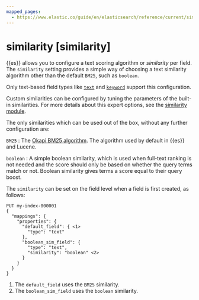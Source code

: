 ```yaml
---
mapped_pages:
  - https://www.elastic.co/guide/en/elasticsearch/reference/current/similarity.html
---
```


# similarity [similarity]

{{es}} allows you to configure a text scoring algorithm or *similarity* per field. The `similarity` setting provides a simple way of choosing a text similarity algorithm other than the default `BM25`, such as `boolean`.

Only text-based field types like [`text`](/reference/elasticsearch/mapping-reference/text.md) and [`keyword`](/reference/elasticsearch/mapping-reference/keyword.md) support this configuration.

Custom similarities can be configured by tuning the parameters of the built-in similarities. For more details about this expert options, see the [similarity module](/reference/elasticsearch/index-settings/similarity.md).

The only similarities which can be used out of the box, without any further configuration are:

`BM25`
:   The [Okapi BM25 algorithm](https://en.wikipedia.org/wiki/Okapi_BM25). The algorithm used by default in {{es}} and Lucene.

`boolean`
:   A simple boolean similarity, which is used when full-text ranking is not needed and the score should only be based on whether the query terms match or not. Boolean similarity gives terms a score equal to their query boost.

The `similarity` can be set on the field level when a field is first created, as follows:

```console
PUT my-index-000001
{
  "mappings": {
    "properties": {
      "default_field": { <1>
        "type": "text"
      },
      "boolean_sim_field": {
        "type": "text",
        "similarity": "boolean" <2>
      }
    }
  }
}
```

1. The `default_field` uses the `BM25` similarity.
2. The `boolean_sim_field` uses the `boolean` similarity.


